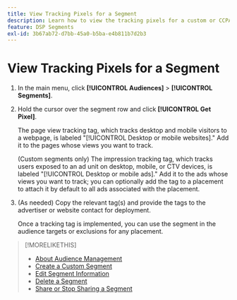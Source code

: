 ```yaml
---
title: View Tracking Pixels for a Segment
description: Learn how to view the tracking pixels for a custom or CCPA opt-out of sale segment.
feature: DSP Segments
exl-id: 3b67ab72-d7bb-45a0-b5ba-e4b811b7d2b3
---
```

# View Tracking Pixels for a Segment

1. In the main menu, click **[!UICONTROL Audiences]** > **[!UICONTROL Segments]**.

1. Hold the cursor over the segment row and click **[!UICONTROL Get Pixel]**.

   The page view tracking tag, which tracks desktop and mobile visitors to a webpage, is labeled "[!UICONTROL Desktop or mobile websites]." Add it to the pages whose views you want to track.

   (Custom segments only) The impression tracking tag, which tracks users exposed to an ad unit on desktop, mobile, or CTV devices, is labeled "[!UICONTROL Desktop or mobile ads]." Add it to the ads whose views you want to track; you can optionally add the tag to a placement to attach it by default to all ads associated with the placement.

1. (As needed) Copy the relevant tag(s) and provide the tags to the advertiser or website contact for deployment.

    Once a tracking tag is implemented, you can use the segment in the audience targets or exclusions for any placement.

>[!MORELIKETHIS]
>
>* [About Audience Management](audience-about.md)
>* [Create a Custom Segment](custom-segment-create.md)
>* [Edit Segment Information](segment-edit.md)
>* [Delete a Segment](segment-delete.md)
>* [Share or Stop Sharing a Segment](segment-share.md)
